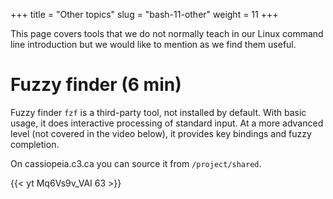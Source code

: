 +++
title = "Other topics"
slug = "bash-11-other"
weight = 11
+++

This page covers tools that we do not normally teach in our Linux command line introduction but we would
like to mention as we find them useful.

# Fuzzy finder (6 min)

Fuzzy finder `fzf` is a third-party tool, not installed by default. With basic usage, it does interactive
processing of standard input. At a more advanced level (not covered in the video below), it provides key
bindings and fuzzy completion.

On cassiopeia.c3.ca you can source it from `/project/shared`.

<!-- ~~~ {.bash} -->
<!-- $ source /project/shared/fzf/.fzf.bash     # each user in each shell or put it into your ~/.bashrc -->
<!-- $ fzf -->
<!-- $ nano $(fzf --height 40%) -->
<!-- $ kill -9 `/bin/ps aux | fzf | awk '{print $2}'` -->
<!-- $ e `find ~/Documents/ -type f | fzf` -->
<!-- ~~~ -->

<!-- 11-fzf.mkv -->
{{< yt Mq6Vs9v_VAI 63 >}}

<!-- # Other advanced bash topics -->

<!-- If there is interest, we could explore some other topics: -->

<!-- <\!-- - arithmetics -\-> -->
<!-- - permissions -->
<!-- - how to control processes -->
<!-- - Homebrew if enough Macs -->
<!-- <\!-- - GNU Parallel -\-> -->
